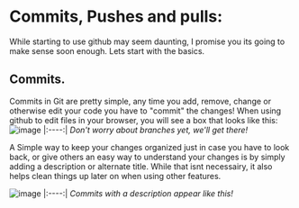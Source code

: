 # Commits, Pushes and pulls:

While starting to use github may seem daunting, I promise you its going to make sense soon enough. Lets start with the basics. 

## Commits.
Commits in Git are pretty simple, any time you add, remove, change or otherwise edit your code you have to "commit" the changes! When using github to edit files in your browser, you will see a box that looks like this:
![image](https://user-images.githubusercontent.com/61284764/156105699-0c8d2cca-66aa-4bbe-ae62-2c8320d497b8.png)
|:----:|
<i> Don't worry about branches yet, we'll get there! </i>
  
 A Simple way to keep your changes organized just in case you have to look back, or give others an easy way to understand your changes is by simply adding a description or alternate title. While that isnt necessairy, it also helps clean things up later on when using other features.
 
 ![image](https://user-images.githubusercontent.com/61284764/156107503-4a0203ea-7deb-40e6-aa1d-e64bfa7d0329.png)
|:----:|
<i> Commits with a description appear like this!
